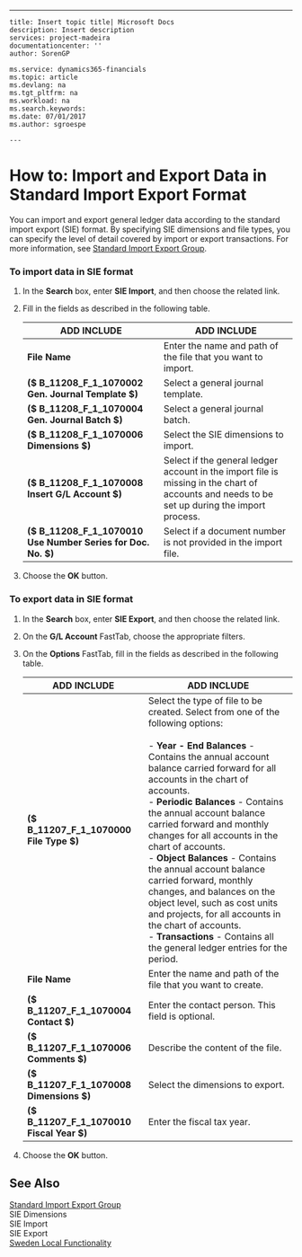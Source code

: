 ---
    title: Insert topic title| Microsoft Docs
    description: Insert description
    services: project-madeira
    documentationcenter: ''
    author: SorenGP

    ms.service: dynamics365-financials
    ms.topic: article
    ms.devlang: na
    ms.tgt_pltfrm: na
    ms.workload: na
    ms.search.keywords:
    ms.date: 07/01/2017
    ms.author: sgroespe

    ---
# How to: Import and Export Data in Standard Import Export Format
You can import and export general ledger data according to the standard import export \(SIE\) format. By specifying SIE dimensions and file types, you can specify the level of detail covered by import or export transactions. For more information, see [Standard Import Export Group](http://go.microsoft.com/fwlink/?LinkID=164870&clcid=0x41d).  
  
### To import data in SIE format  
  
1.  In the **Search** box, enter **SIE Import**, and then choose the related link.  
  
2.  Fill in the fields as described in the following table.  
  
    |ADD INCLUDE<!--[!INCLUDE[bp_tablefield](../../ApplicationDesign/includes/bp_tablefield_md.md)]-->|ADD INCLUDE<!--[!INCLUDE[bp_tabledescription](../../ApplicationDesign/includes/bp_tabledescription_md.md)]-->|  
    |---------------------------------|---------------------------------------|  
    |**File Name**|Enter the name and path of the file that you want to import.|  
    |**\($ B\_11208\_F\_1\_1070002 Gen. Journal Template $\)**|Select a general journal template.|  
    |**\($ B\_11208\_F\_1\_1070004 Gen. Journal Batch $\)**|Select a general journal batch.|  
    |**\($ B\_11208\_F\_1\_1070006 Dimensions $\)**|Select the SIE dimensions to import.|  
    |**\($ B\_11208\_F\_1\_1070008 Insert G\/L Account $\)**|Select if the general ledger account in the import file is missing in the chart of accounts and needs to be set up during the import process.|  
    |**\($ B\_11208\_F\_1\_1070010 Use Number Series for Doc. No. $\)**|Select if a document number is not provided in the import file.|  
  
3.  Choose the **OK** button.  
  
### To export data in SIE format  
  
1.  In the **Search** box, enter **SIE Export**, and then choose the related link.  
  
2.  On the **G\/L Account** FastTab, choose the appropriate filters.  
  
3.  On the **Options** FastTab, fill in the fields as described in the following table.  
  
    |ADD INCLUDE<!--[!INCLUDE[bp_tablefield](../../ApplicationDesign/includes/bp_tablefield_md.md)]-->|ADD INCLUDE<!--[!INCLUDE[bp_tabledescription](../../ApplicationDesign/includes/bp_tabledescription_md.md)]-->|  
    |---------------------------------|---------------------------------------|  
    |**\($ B\_11207\_F\_1\_1070000 File Type $\)**|Select the type of file to be created. Select from one of the following options:<br /><br /> -   **Year \- End Balances** \- Contains the annual account balance carried forward for all accounts in the chart of accounts.<br />-   **Periodic Balances** \- Contains the annual account balance carried forward and monthly changes for all accounts in the chart of accounts.<br />-   **Object Balances** \- Contains the annual account balance carried forward, monthly changes, and balances on the object level, such as cost units and projects, for all accounts in the chart of accounts.<br />-   **Transactions** \- Contains all the general ledger entries for the period.|  
    |**File Name**|Enter the name and path of the file that you want to create.|  
    |**\($ B\_11207\_F\_1\_1070004  Contact $\)**|Enter the contact person. This field is optional.|  
    |**\($ B\_11207\_F\_1\_1070006 Comments $\)**|Describe the content of the file.|  
    |**\($ B\_11207\_F\_1\_1070008 Dimensions $\)**|Select the dimensions to export.|  
    |**\($ B\_11207\_F\_1\_1070010 Fiscal Year $\)**|Enter the fiscal tax year.|  
  
4.  Choose the **OK** button.  
  
## See Also  
 [Standard Import Export Group](http://go.microsoft.com/fwlink/?LinkID=164870&clcid=0x41d)   
 SIE Dimensions   
 SIE Import   
 SIE Export   
 [Sweden Local Functionality](../../LocalFunctionalityForMicrosoftDynamicsNav2016/Sweden/sweden-local-functionality.md)